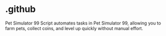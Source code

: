 # .github
Pet Simulator 99 Script automates tasks in Pet Simulator 99, allowing you to farm pets, collect coins, and level up quickly without manual effort.

